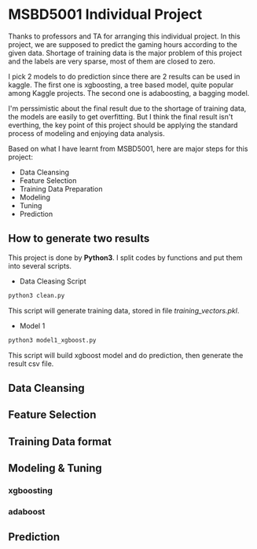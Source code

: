 # MSBD5001 Individual Project

Thanks to professors and TA for arranging this individual project. In this project, we are supposed to predict the gaming hours according to the given data. Shortage of training data is the major problem of this project and the labels are very sparse, most of them are closed to zero.

I pick 2 models to do prediction since there are 2 results can be used in kaggle. The first one is xgboosting, a tree based model, quite popular among Kaggle projects. The second one is adaboosting, a bagging model.

I'm perssimistic about the final result due to the shortage of training data, the models are easily to get overfitting. But I think the final result isn't everthing, the key point of this project should be applying the standard process of modeling and enjoying data analysis.

Based on what I have learnt from MSBD5001, here are major steps for this project:

- Data Cleansing
- Feature Selection
- Training Data Preparation
- Modeling
- Tuning
- Prediction

## How to generate two results
This project is done by **Python3**. I split codes by functions and put them into several scripts.

- Data Cleasing Script

``` python
python3 clean.py
```
This script will generate training data, stored in file *training_vectors.pkl*.

- Model 1
``` python
python3 model1_xgboost.py
```
This script will build xgboost model and do prediction, then generate the result csv file.


## Data Cleansing

## Feature Selection

## Training Data format

## Modeling & Tuning

### xgboosting

### adaboost

## Prediction



